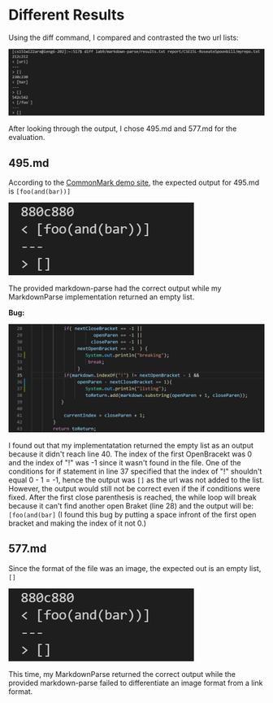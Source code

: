 # Different Results

Using the diff command, I compared and contrasted the two url lists:

![image](diff.jpg)

After looking through the output, I chose 495.md and 577.md for the evaluation.

## 495.md
According to the [CommonMark demo site](https://spec.commonmark.org/dingus/), the expected output for 495.md is `[foo(and(bar))]`

![image](880.jpg)

The provided markdown-parse had the correct output while my MarkdownParse implementation returned an empty list.

**Bug:**

![image](495Bug.jpg)

I found out that my implementatation returned the empty list as an output because it didn't reach line 40.
The index of the first OpenBracekt was 0 and the index of "!" was -1 since it wasn't found in the file. One of the conditions for if statement in line 37 specified that the index of "!" shouldn't equal 0 - 1 = -1, hence the output was `[]` as the url was not added to the list.
However, the output would still not be correct even if the if conditions were fixed. After the first close parenthesis is reached, the while loop will break because it can't find another open Braket (line 28) and the output will be: `[foo(and(bar]` (I found this bug by putting a space infront of the first open bracket and making the index of it not 0.) 

## 577.md

Since the format of the file was an image, the expected out is an empty list, `[]`

![image](880.jpg)

This time, my MarkdownParse returned the correct output while the provided markdown-parse failed to differentiate an image format from a link format.
